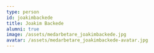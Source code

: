 ```yaml
---
type: person
id: joakimbackede
title: Joakim Backede
alumni: true
image: /assets/medarbetare_joakimbackede.jpg
avatar: /assets/medarbetare_joakimbackede-avatar.jpg
---
```

